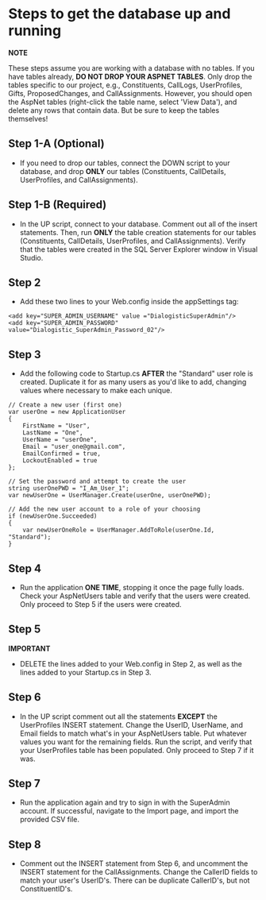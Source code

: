 # Steps to get the database up and running

**NOTE**

These steps assume you are working with a database with no tables. If you have tables already, **DO NOT DROP YOUR ASPNET TABLES**. Only drop the tables specific to our project, e.g., Constituents, CallLogs, UserProfiles, Gifts, ProposedChanges, and CallAssignments. However, you should open the AspNet tables (right-click the table name, select 'View Data'), and delete any rows that contain data. But be sure to keep the tables themselves!

## Step 1-A (Optional)
* If you need to drop our tables, connect the DOWN script to your database, and drop **ONLY** our tables (Constituents, CallDetails, UserProfiles, and CallAssignments).

## Step 1-B (Required)
* In the UP script, connect to your database. Comment out all of the insert statements. Then, run **ONLY** the table creation statements for our tables (Constituents, CallDetails, UserProfiles, and CallAssignments). Verify that the tables were created in the SQL Server Explorer window in Visual Studio.

## Step 2
* Add these two lines to your Web.config inside the appSettings tag:
```
<add key="SUPER_ADMIN_USERNAME" value ="DialogisticSuperAdmin"/>
<add key="SUPER_ADMIN_PASSWORD" value="Dialogistic_SuperAdmin_Password_02"/>
```

## Step 3
* Add the following code to Startup.cs **AFTER** the "Standard" user role is created. Duplicate it for as many users as you'd like to add, changing values where necessary to make each unique.
```
// Create a new user (first one)
var userOne = new ApplicationUser
{ 
	FirstName = "User",
	LastName = "One",
	UserName = "userOne",
	Email = "user_one@gmail.com",
	EmailConfirmed = true,
	LockoutEnabled = true
};

// Set the password and attempt to create the user
string userOnePWD = "I_Am_User_1";
var newUserOne = UserManager.Create(userOne, userOnePWD);

// Add the new user account to a role of your choosing
if (newUserOne.Succeeded)
{
	var newUserOneRole = UserManager.AddToRole(userOne.Id, "Standard");
}
```

## Step 4
* Run the application **ONE TIME**, stopping it once the page fully loads. Check your AspNetUsers table and verify that the users were created. Only proceed to Step 5 if the users were created.

## Step 5
**IMPORTANT**
* DELETE the lines added to your Web.config in Step 2, as well as the lines added to your Startup.cs in Step 3.

## Step 6
* In the UP script comment out all the statements **EXCEPT** the UserProfiles INSERT statement. Change the UserID, UserName, and Email fields to match what's in your AspNetUsers table. Put whatever values you want for the remaining fields. Run the script, and verify that your UserProfiles table has been populated. Only proceed to Step 7 if it was.

## Step 7
* Run the application again and try to sign in with the SuperAdmin account. If successful, navigate to the Import page, and import the provided CSV file.

## Step 8
* Comment out the INSERT statement from Step 6, and uncomment the INSERT statement for the CallAssignments. Change the CallerID fields to match your user's UserID's. There can be duplicate CallerID's, but not ConstituentID's.
